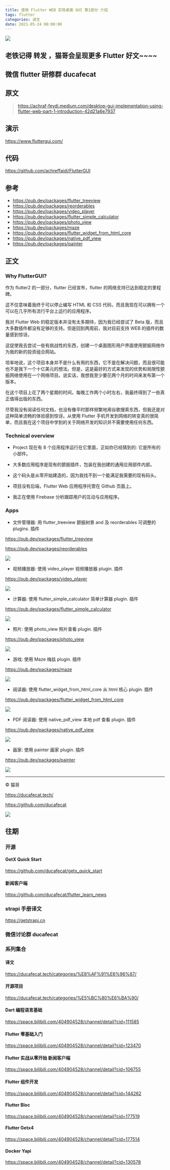 ```yaml
---
title: 使用 Flutter WEB 实现桌面 GUI 第1部分 介绍
tags: flutter
categories: 译文
date: 2021-05-24 00:00:00
---
```


![](2021-05-24-10-17-04.png)

## 老铁记得 转发 ，猫哥会呈现更多 Flutter 好文~~~~

## 微信 flutter 研修群 ducafecat

## 原文

> https://achraf-feydi.medium.com/desktop-gui-implementation-using-flutter-web-part-1-introduction-42d21a6e7937

## 演示

https://www.fluttergui.com/

## 代码

https://github.com/achreffaidi/FlutterGUI

## 参考

- https://pub.dev/packages/flutter_treeview
- https://pub.dev/packages/reorderables
- https://pub.dev/packages/video_player
- https://pub.dev/packages/flutter_simple_calculator
- https://pub.dev/packages/photo_view
- https://pub.dev/packages/maze
- https://pub.dev/packages/flutter_widget_from_html_core
- https://pub.dev/packages/native_pdf_view
- https://pub.dev/packages/painter

## 正文

### Why FlutterGUI?

作为 flutter2 的一部分，flutter 已经宣布，flutter 的网络支持已达到稳定的里程碑。

这不仅意味着我终于可以停止编写 HTML 和 CSS 代码，而且我现在可以拥有一个可以在几乎所有流行平台上运行的应用程序。

我对 Flutter Web 的稳定版本并没有太多期待，因为我已经尝试了 Beta 版，而且大多数插件都没有足够的支持。但是回到两周前，我对目前支持 WEB 的插件的数量感到惊讶。

这促使我去尝试一些有挑战性的东西，创建一个桌面图形用户界面使用颤振网络作为我的新的投资组合网站。

坦率地说，这个项目本身并不是什么有用的东西，它不是在解决问题，而且很可能也不是我下一个十亿美元的想法。但是，这是最好的方式来发现的优势和局限性颤振网络使用在一个网络项目。说实话，我想我至少要花两个月的时间来发布第一个版本。

在这个项目上花了两个星期的时间，每晚工作两个小时左右，我最终得到了一些真正值得出版的东西。

尽管我没有阅读任何文档，也没有像平时那样频繁地用谷歌搜索东西，但我还是对这种简单流畅的体验感到惊讶。从使用 Flutter 手机开发到网络的转变真的很简单，而且我在这个项目中学到的关于网络开发的知识并不需要使用任何东西。

### Technical overview

- Project 现在有 8 个应用程序运行在它里面，正如你已经猜到的: 它是所有的小部件。

- 大多数应用程序是现有的颤振插件，包装在我创建的通用应用部件内部。

- 这个码头是从零开始建造的，因为我找不到一个能满足我需要的现有码头。

- 项目没有后端，Flutter Web 应用程序托管在 Github 页面上。

- 我正在使用 Firebase 分析跟踪用户的互动与应用程序。

### Apps

- 文件管理器: 用 flutter_treeview 颤振树景 and 及 reorderables 可调整的 plugins. 插件

https://pub.dev/packages/flutter_treeview

https://pub.dev/packages/reorderables

![](2021-05-24-10-08-28.png)

- 视频播放器: 使用 video_player 视频播放器 plugin. 插件

https://pub.dev/packages/video_player

![](2021-05-24-10-08-55.png)

- 计算器: 使用 flutter_simple_calculator 简单计算器 plugin. 插件

https://pub.dev/packages/flutter_simple_calculator

![](2021-05-24-10-09-18.png)

- 照片: 使用 photo_view 照片查看 plugin. 插件

https://pub.dev/packages/photo_view

![](2021-05-24-10-09-43.png)

- 游戏: 使用 Maze 梅兹 plugin. 插件

https://pub.dev/packages/maze

![](2021-05-24-10-10-03.png)

- 阅读器: 使用 flutter_widget_from_html_core 从 html 核心 plugin. 插件

https://pub.dev/packages/flutter_widget_from_html_core

![](2021-05-24-10-10-36.png)

- PDF 阅读器: 使用 native_pdf_view 本地 pdf 查看 plugin. 插件

https://pub.dev/packages/native_pdf_view

![](2021-05-24-10-11-00.png)

- 画家: 使用 painter 画家 plugin. 插件

https://pub.dev/packages/painter

![](2021-05-24-10-11-31.png)

---

© 猫哥

https://ducafecat.tech/

https://github.com/ducafecat

![](/img/public-qrcode.png)

## 往期

### 开源

#### GetX Quick Start

https://github.com/ducafecat/getx_quick_start

#### 新闻客户端

https://github.com/ducafecat/flutter_learn_news

### strapi 手册译文

https://getstrapi.cn

### 微信讨论群 ducafecat

### 系列集合

#### 译文

https://ducafecat.tech/categories/%E8%AF%91%E6%96%87/

#### 开源项目

https://ducafecat.tech/categories/%E5%BC%80%E6%BA%90/

#### Dart 编程语言基础

https://space.bilibili.com/404904528/channel/detail?cid=111585

#### Flutter 零基础入门

https://space.bilibili.com/404904528/channel/detail?cid=123470

#### Flutter 实战从零开始 新闻客户端

https://space.bilibili.com/404904528/channel/detail?cid=106755

#### Flutter 组件开发

https://space.bilibili.com/404904528/channel/detail?cid=144262

#### Flutter Bloc

https://space.bilibili.com/404904528/channel/detail?cid=177519

#### Flutter Getx4

https://space.bilibili.com/404904528/channel/detail?cid=177514

#### Docker Yapi

https://space.bilibili.com/404904528/channel/detail?cid=130578
